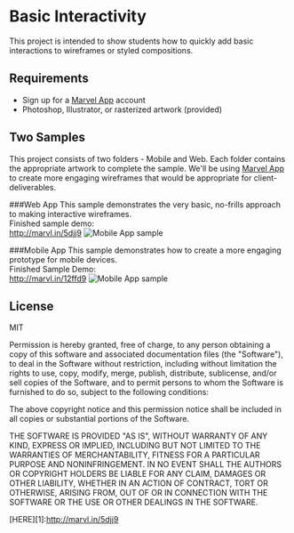 Basic Interactivity 
=========

This project is intended to show students how to quickly add basic interactions to wireframes or styled compositions. 

Requirements
----
* Sign up for a [Marvel App] account
* Photoshop, Illustrator, or rasterized artwork (provided)


Two Samples
----
This project consists of two folders - Mobile and Web. Each folder contains the appropriate artwork to complete the sample. We'll be using [Marvel App] to create more engaging wireframes that would be appropriate for client-deliverables. 


###Web App
This sample demonstrates the very basic, no-frills approach to making interactive wireframes. <br />
Finished sample demo:<br />
http://marvl.in/5djj9
![Mobile App sample](https://dl.dropboxusercontent.com/u/232969/ID/Web-14.png) 

###Mobile App
This sample demonstrates how to create a more engaging prototype for mobile devices. <br />
Finished Sample Demo:<br />
http://marvl.in/12ffd9
![Mobile App sample](https://dl.dropboxusercontent.com/u/232969/ID/mobile-09.png) 



License
----

MIT

Permission is hereby granted, free of charge, to any person obtaining a copy of this software and associated documentation files (the "Software"), to deal in the Software without restriction, including without limitation the rights to use, copy, modify, merge, publish, distribute, sublicense, and/or sell copies of the Software, and to permit persons to whom the Software is furnished to do so, subject to the following conditions:

The above copyright notice and this permission notice shall be included in all copies or substantial portions of the Software.

THE SOFTWARE IS PROVIDED "AS IS", WITHOUT WARRANTY OF ANY KIND, EXPRESS OR IMPLIED, INCLUDING BUT NOT LIMITED TO THE WARRANTIES OF MERCHANTABILITY, FITNESS FOR A PARTICULAR PURPOSE AND NONINFRINGEMENT. IN NO EVENT SHALL THE AUTHORS OR COPYRIGHT HOLDERS BE LIABLE FOR ANY CLAIM, DAMAGES OR OTHER LIABILITY, WHETHER IN AN ACTION OF CONTRACT, TORT OR OTHERWISE, ARISING FROM, OUT OF OR IN CONNECTION WITH THE SOFTWARE OR THE USE OR OTHER DEALINGS IN THE SOFTWARE.


[Marvel App]:https://marvelapp.com
[HERE][1]:http://marvl.in/5djj9

    